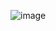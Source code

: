 ![image](https://github.com/UbaidUllah00/color-changer/assets/153269589/d43ff1eb-60ce-462c-9e19-ef8e58fc3943)
